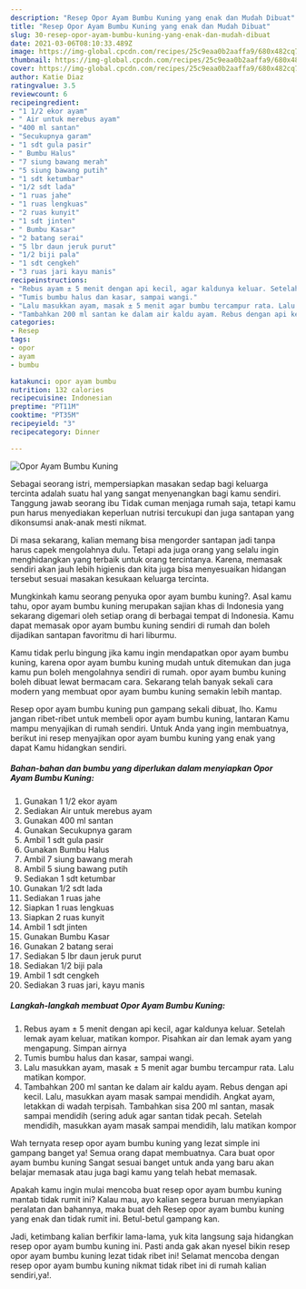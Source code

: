 ```yaml
---
description: "Resep Opor Ayam Bumbu Kuning yang enak dan Mudah Dibuat"
title: "Resep Opor Ayam Bumbu Kuning yang enak dan Mudah Dibuat"
slug: 30-resep-opor-ayam-bumbu-kuning-yang-enak-dan-mudah-dibuat
date: 2021-03-06T08:10:33.489Z
image: https://img-global.cpcdn.com/recipes/25c9eaa0b2aaffa9/680x482cq70/opor-ayam-bumbu-kuning-foto-resep-utama.jpg
thumbnail: https://img-global.cpcdn.com/recipes/25c9eaa0b2aaffa9/680x482cq70/opor-ayam-bumbu-kuning-foto-resep-utama.jpg
cover: https://img-global.cpcdn.com/recipes/25c9eaa0b2aaffa9/680x482cq70/opor-ayam-bumbu-kuning-foto-resep-utama.jpg
author: Katie Diaz
ratingvalue: 3.5
reviewcount: 6
recipeingredient:
- "1 1/2 ekor ayam"
- " Air untuk merebus ayam"
- "400 ml santan"
- "Secukupnya garam"
- "1 sdt gula pasir"
- " Bumbu Halus"
- "7 siung bawang merah"
- "5 siung bawang putih"
- "1 sdt ketumbar"
- "1/2 sdt lada"
- "1 ruas jahe"
- "1 ruas lengkuas"
- "2 ruas kunyit"
- "1 sdt jinten"
- " Bumbu Kasar"
- "2 batang serai"
- "5 lbr daun jeruk purut"
- "1/2 biji pala"
- "1 sdt cengkeh"
- "3 ruas jari kayu manis"
recipeinstructions:
- "Rebus ayam ± 5 menit dengan api kecil, agar kaldunya keluar. Setelah lemak ayam keluar, matikan kompor. Pisahkan air dan lemak ayam yang mengapung. Simpan airnya"
- "Tumis bumbu halus dan kasar, sampai wangi."
- "Lalu masukkan ayam, masak ± 5 menit agar bumbu tercampur rata. Lalu matikan kompor."
- "Tambahkan 200 ml santan ke dalam air kaldu ayam. Rebus dengan api kecil. Lalu, masukkan ayam masak sampai mendidih. Angkat ayam, letakkan di wadah terpisah. Tambahkan sisa 200 ml santan, masak sampai mendidih (sering aduk agar santan tidak pecah. Setelah mendidih, masukkan ayam masak sampai mendidih, lalu matikan kompor"
categories:
- Resep
tags:
- opor
- ayam
- bumbu

katakunci: opor ayam bumbu 
nutrition: 132 calories
recipecuisine: Indonesian
preptime: "PT11M"
cooktime: "PT35M"
recipeyield: "3"
recipecategory: Dinner

---
```



![Opor Ayam Bumbu Kuning](https://img-global.cpcdn.com/recipes/25c9eaa0b2aaffa9/680x482cq70/opor-ayam-bumbu-kuning-foto-resep-utama.jpg)

Sebagai seorang istri, mempersiapkan masakan sedap bagi keluarga tercinta adalah suatu hal yang sangat menyenangkan bagi kamu sendiri. Tanggung jawab seorang ibu Tidak cuman menjaga rumah saja, tetapi kamu pun harus menyediakan keperluan nutrisi tercukupi dan juga santapan yang dikonsumsi anak-anak mesti nikmat.

Di masa  sekarang, kalian memang bisa mengorder santapan jadi tanpa harus capek mengolahnya dulu. Tetapi ada juga orang yang selalu ingin menghidangkan yang terbaik untuk orang tercintanya. Karena, memasak sendiri akan jauh lebih higienis dan kita juga bisa menyesuaikan hidangan tersebut sesuai masakan kesukaan keluarga tercinta. 



Mungkinkah kamu seorang penyuka opor ayam bumbu kuning?. Asal kamu tahu, opor ayam bumbu kuning merupakan sajian khas di Indonesia yang sekarang digemari oleh setiap orang di berbagai tempat di Indonesia. Kamu dapat memasak opor ayam bumbu kuning sendiri di rumah dan boleh dijadikan santapan favoritmu di hari liburmu.

Kamu tidak perlu bingung jika kamu ingin mendapatkan opor ayam bumbu kuning, karena opor ayam bumbu kuning mudah untuk ditemukan dan juga kamu pun boleh mengolahnya sendiri di rumah. opor ayam bumbu kuning boleh dibuat lewat bermacam cara. Sekarang telah banyak sekali cara modern yang membuat opor ayam bumbu kuning semakin lebih mantap.

Resep opor ayam bumbu kuning pun gampang sekali dibuat, lho. Kamu jangan ribet-ribet untuk membeli opor ayam bumbu kuning, lantaran Kamu mampu menyajikan di rumah sendiri. Untuk Anda yang ingin membuatnya, berikut ini resep menyajikan opor ayam bumbu kuning yang enak yang dapat Kamu hidangkan sendiri.

<!--inarticleads1-->

##### Bahan-bahan dan bumbu yang diperlukan dalam menyiapkan Opor Ayam Bumbu Kuning:

1. Gunakan 1 1/2 ekor ayam
1. Sediakan  Air untuk merebus ayam
1. Gunakan 400 ml santan
1. Gunakan Secukupnya garam
1. Ambil 1 sdt gula pasir
1. Gunakan  Bumbu Halus
1. Ambil 7 siung bawang merah
1. Ambil 5 siung bawang putih
1. Sediakan 1 sdt ketumbar
1. Gunakan 1/2 sdt lada
1. Sediakan 1 ruas jahe
1. Siapkan 1 ruas lengkuas
1. Siapkan 2 ruas kunyit
1. Ambil 1 sdt jinten
1. Gunakan  Bumbu Kasar
1. Gunakan 2 batang serai
1. Sediakan 5 lbr daun jeruk purut
1. Sediakan 1/2 biji pala
1. Ambil 1 sdt cengkeh
1. Sediakan 3 ruas jari, kayu manis




<!--inarticleads2-->

##### Langkah-langkah membuat Opor Ayam Bumbu Kuning:

1. Rebus ayam ± 5 menit dengan api kecil, agar kaldunya keluar. Setelah lemak ayam keluar, matikan kompor. Pisahkan air dan lemak ayam yang mengapung. Simpan airnya
1. Tumis bumbu halus dan kasar, sampai wangi.
1. Lalu masukkan ayam, masak ± 5 menit agar bumbu tercampur rata. Lalu matikan kompor.
1. Tambahkan 200 ml santan ke dalam air kaldu ayam. Rebus dengan api kecil. Lalu, masukkan ayam masak sampai mendidih. Angkat ayam, letakkan di wadah terpisah. Tambahkan sisa 200 ml santan, masak sampai mendidih (sering aduk agar santan tidak pecah. Setelah mendidih, masukkan ayam masak sampai mendidih, lalu matikan kompor




Wah ternyata resep opor ayam bumbu kuning yang lezat simple ini gampang banget ya! Semua orang dapat membuatnya. Cara buat opor ayam bumbu kuning Sangat sesuai banget untuk anda yang baru akan belajar memasak atau juga bagi kamu yang telah hebat memasak.

Apakah kamu ingin mulai mencoba buat resep opor ayam bumbu kuning mantab tidak rumit ini? Kalau mau, ayo kalian segera buruan menyiapkan peralatan dan bahannya, maka buat deh Resep opor ayam bumbu kuning yang enak dan tidak rumit ini. Betul-betul gampang kan. 

Jadi, ketimbang kalian berfikir lama-lama, yuk kita langsung saja hidangkan resep opor ayam bumbu kuning ini. Pasti anda gak akan nyesel bikin resep opor ayam bumbu kuning lezat tidak ribet ini! Selamat mencoba dengan resep opor ayam bumbu kuning nikmat tidak ribet ini di rumah kalian sendiri,ya!.


